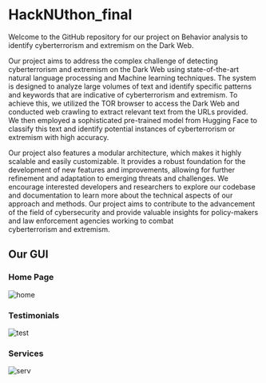 # HackNUthon_final
Welcome to the GitHub repository for our project on Behavior analysis to identify cyberterrorism and extremism on the Dark Web.

Our project aims to address the complex challenge of detecting cyberterrorism and extremism on the Dark Web using state-of-the-art natural language processing and Machine
learning techniques. The system is designed to analyze large volumes of text and identify specific patterns and keywords that are indicative of cyberterrorism and extremism.
To achieve this, we utilized the TOR browser to access the Dark Web and conducted web crawling to extract relevant text from the URLs provided. We then employed a sophisticated pre-trained 
model from Hugging Face to classify this text and identify potential instances of cyberterrorism or extremism with high accuracy.

Our project also features a modular architecture, which makes it highly scalable and easily customizable. 
It provides a robust foundation for the development of new features and improvements, allowing for further refinement and adaptation to emerging threats and challenges.
We encourage interested developers and researchers to explore our codebase and documentation to learn more about the technical aspects of our approach and methods. 
Our project aims to contribute to the advancement of the field of cybersecurity and provide valuable insights for policy-makers and law enforcement agencies working to 
combat cyberterrorism and extremism.

## Our GUI 

### Home Page
![home](https://user-images.githubusercontent.com/65659074/235864724-8d582050-8941-4e94-8f52-c0d7af41ad0a.png)

### Testimonials
![test](https://user-images.githubusercontent.com/65659074/235864776-6e9c0a6d-1d70-49e0-b280-5b0f56b2e1ef.jpg)

### Services
![serv](https://user-images.githubusercontent.com/65659074/235864811-dd4be47b-eae3-42ec-a003-163a44b157f4.jpg)
